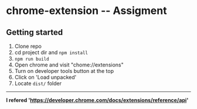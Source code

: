 # chrome-extension -- Assigment

## Getting started

1. Clone repo
2. cd project dir and `npm install`
3. `npm run build`
4. Open chrome and visit "chome://extensions"
5. Turn on developer tools button at the top
6. Click on 'Load unpacked'
7. Locate `dist/` folder

---

**I refered 'https://developer.chrome.com/docs/extensions/reference/api'**
